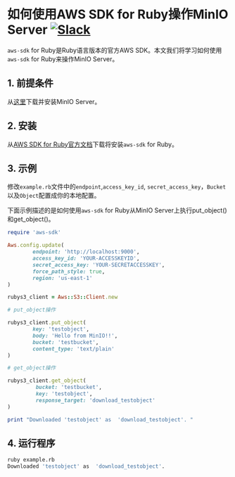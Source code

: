 # 如何使用AWS SDK for Ruby操作MinIO Server [![Slack](https://slack.min.io/slack?type=svg)](https://slack.min.io)

`aws-sdk` for Ruby是Ruby语言版本的官方AWS SDK。本文我们将学习如何使用`aws-sdk` for Ruby来操作MinIO Server。

## 1. 前提条件

从[这里](https://docs.min.io/docs/minio-quickstart-guide)下载并安装MinIO Server。

## 2. 安装

从[AWS SDK for Ruby官方文档](https://aws.amazon.com/sdk-for-ruby/)下载将安装`aws-sdk` for Ruby。

## 3. 示例

修改``example.rb``文件中的``endpoint``,``access_key_id``, ``secret_access_key``，``Bucket``以及``Object``配置成你的本地配置。

下面示例描述的是如何使用`aws-sdk` for Ruby从MinIO Server上执行put_object()和get_object()。

```ruby
require 'aws-sdk'

Aws.config.update(
        endpoint: 'http://localhost:9000',
        access_key_id: 'YOUR-ACCESSKEYID',
        secret_access_key: 'YOUR-SECRETACCESSKEY',
        force_path_style: true,
        region: 'us-east-1'
)

rubys3_client = Aws::S3::Client.new

# put_object操作

rubys3_client.put_object(
        key: 'testobject',
        body: 'Hello from MinIO!!',
        bucket: 'testbucket',
        content_type: 'text/plain'
)

# get_object操作

rubys3_client.get_object(
         bucket: 'testbucket',
         key: 'testobject',
         response_target: 'download_testobject'
)

print "Downloaded 'testobject' as  'download_testobject'. "
```

## 4. 运行程序

```sh
ruby example.rb
Downloaded 'testobject' as  'download_testobject'.
```

